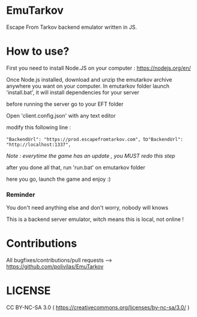 # EmuTarkov
Escape From Tarkov backend emulator written in JS.

# How to use?
First you need to install Node.JS on your computer : https://nodejs.org/en/ 

Once Node.js installed, download and unzip the emutarkov archive  anywhere you want on your computer.
In emutarkov folder launch 'install.bat', it will install dependencies for your server 

before running the server go to your EFT folder
 
Open 'client.config.json' with any text editor

modify this following line : 

`"BackendUrl": "https://prod.escapefromtarkov.com", `to`"BackendUrl": "http://localhost:1337",`

 *Note : everytime the game has an update , you MUST redo this step*


after you done all that, run 'run.bat' on emutarkov folder

here you go, launch the game and enjoy :) 

### Reminder 
You don't need anything else and don't worry, nobody will knows

This is a backend server emulator, witch means this is local, not online ! 

# Contributions
All bugfixes/contributions/pull requests --> https://github.com/polivilas/EmuTarkov

# LICENSE
CC BY-NC-SA 3.0 ( https://creativecommons.org/licenses/by-nc-sa/3.0/ )

